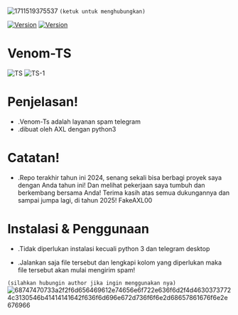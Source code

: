 ![1711519375537](https://github.com/FakeAXL00/Venom-TS/assets/164671698/42f8f1f1-ef6d-4a49-952e-23e1ee6fb9c7)
``(ketuk untuk menghubungkan)`` 

[![Version](https://img.shields.io/badge/FakeAXL-00-brightgreen.svg?maxAge=259200)]()
[![Version](https://img.shields.io/badge/NamePack-:VenomTS-brightgreen.svg?maxAge=259200)]()

# Venom-TS 
![TS](https://github.com/FakeAXL00/Venom-TS/assets/164671698/717a86a0-04e3-4893-9df8-298f41f5d96a)
![TS-1](https://github.com/FakeAXL00/Venom-TS/assets/164671698/72011670-b18e-4ccf-be1c-d5f08f1666a4)
# Penjelasan!
* .Venom-Ts adalah layanan spam telegram
* .dibuat oleh AXL dengan python3

# Catatan!
* .Repo terakhir tahun ini 2024, senang sekali bisa berbagi proyek saya dengan Anda tahun ini! Dan melihat pekerjaan saya tumbuh dan berkembang bersama Anda! Terima kasih atas semua dukungannya dan sampai jumpa lagi, di tahun 2025! FakeAXL00

# Instalasi & Penggunaan
* .Tidak diperlukan instalasi kecuali python 3 dan telegram desktop

* .Jalankan saja file tersebut dan lengkapi kolom yang diperlukan maka file tersebut akan mulai mengirim spam!

``(silahkan hubungin author jika ingin menggunakan nya)``
![68747470733a2f2f6d656469612e74656e6f722e636f6d2f4d46303737724c3130546b41414141642f636f6d696e672d736f6f6e2d68657861676f6e2e676966](https://github.com/FakeAXL00/Venom-S/assets/164671698/9818251b-2c80-4d3f-b15f-3c3b765638d8)
